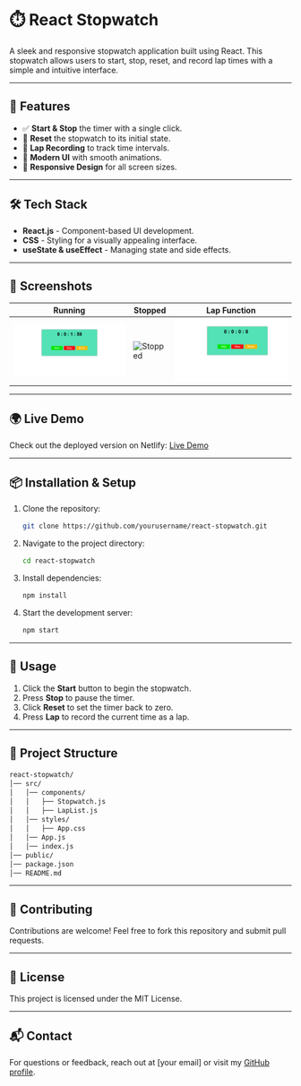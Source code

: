 # ⏱️ React Stopwatch

A sleek and responsive stopwatch application built using React. This stopwatch allows users to start, stop, reset, and record lap times with a simple and intuitive interface.

---

## 🚀 Features

- ✅ **Start & Stop** the timer with a single click.
- 🔄 **Reset** the stopwatch to its initial state.
- 🏁 **Lap Recording** to track time intervals.
- 🎨 **Modern UI** with smooth animations.
- 📱 **Responsive Design** for all screen sizes.

---

## 🛠️ Tech Stack

- **React.js** - Component-based UI development.
- **CSS** - Styling for a visually appealing interface.
- **useState & useEffect** - Managing state and side effects.

---

## 📸 Screenshots

| Running | Stopped | Lap Function |
|---------|--------|--------------|
| ![Running](start.png) | ![Stopped](stop(2).png) | ![Lap](reset.png) |

---

## 🌍 Live Demo

Check out the deployed version on Netlify: [Live Demo](https://fastidious-crepe-6402a0.netlify.app/)

---

## 📦 Installation & Setup

1. Clone the repository:
   ```sh
   git clone https://github.com/yourusername/react-stopwatch.git
   ```
2. Navigate to the project directory:
   ```sh
   cd react-stopwatch
   ```
3. Install dependencies:
   ```sh
   npm install
   ```
4. Start the development server:
   ```sh
   npm start
   ```

---

## 📜 Usage

1. Click the **Start** button to begin the stopwatch.
2. Press **Stop** to pause the timer.
3. Click **Reset** to set the timer back to zero.
4. Press **Lap** to record the current time as a lap.

---

## 📂 Project Structure

```
react-stopwatch/
│── src/
│   │── components/
│   │   ├── Stopwatch.js
│   │   ├── LapList.js
│   │── styles/
│   │   ├── App.css
│   │── App.js
│   │── index.js
│── public/
│── package.json
│── README.md
```

---

## 🤝 Contributing

Contributions are welcome! Feel free to fork this repository and submit pull requests.

---

## 📜 License

This project is licensed under the MIT License.

---

## 📬 Contact

For questions or feedback, reach out at [your email] or visit my [GitHub profile](https://github.com/yourusername).


